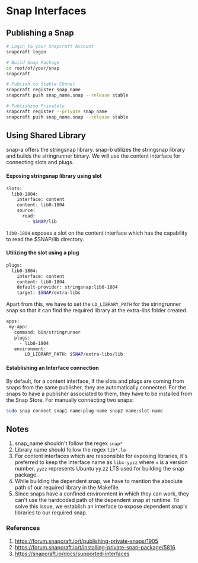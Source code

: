 # Snap Interfaces

## Publishing a Snap
```bash
# Login to your Snapcraft Account
snapcraft login

# Build Snap Package
cd root/of/your/snap
snapcraft

# Publish to Stable Chnnel
snapcraft register snap_name
snapcraft push snap_name.snap --release stable

# Publishing Privately
snapcraft register --private snap_name
snapcraft push snap_name.snap --release stable
```

## Using Shared Library
snap-a offers the stringsnap library. snap-b utilizes the stringsnap library and builds the stringrunner binary. We will use the content interface for connecting slots and plugs. 

#### Exposing stringsnap library using slot
```bash
slots:
  lib0-1804:
    interface: content
    content: lib0-1804
    source:
      read:
        - $SNAP/lib
```
`lib0-1804` exposes a slot on the content interface which has the capability to read the $SNAP/lib directory.

#### Utilizing the slot using a plug
```bash
plugs:
  lib0-1804:
    interface: content
    content: lib0-1804
    default-provider: stringsnap:lib0-1804
    target: $SNAP/extra-libs
```
Apart from this, we have to set the `LD_LIBRARY_PATH` for the stringrunner snap so that it can find the required library at the extra-libs folder created.
```bash
apps:
 my-app:
   command: bin/stringrunner
   plugs:
     - lib0-1804
   environment:
       LD_LIBRARY_PATH: $SNAP/extra-libs/lib
```

#### Establishing an Interface connection
By default, for a content interface, if the slots and plugs are coming from snaps from the same publisher, they are automatically connected. For the snaps to have a publisher associated to them, they have to be installed from the Snap Store. 
For manually connecting two snaps:
```bash
sudo snap connect snap1-name:plug-name snap2-name:slot-name
```

## Notes
1. snap_name shouldn't follow the regex `snap*`
2. Library name should follow the regex `lib*.la`
3. For content interfaces which are responsible for exposing libraries, it's preferred to keep the interface name as `libx-yyzz` where `x` is a version number, `yyzz` represents Ubuntu yy.zz LTS used for building the snap package. 
4. While building the dependent snap, we have to mention the absolute path of our required library in the Makefile. 
5. Since snaps have a confined environment in which they can work, they can't use the hardcoded path of the dependent snap at runtime. To solve this issue, we establish an interface to expose dependent snap's libraries to our required snap.


### References
1. https://forum.snapcraft.io/t/publishing-private-snaps/1905
2. https://forum.snapcraft.io/t/installing-private-snap-package/5816
3. https://snapcraft.io/docs/supported-interfaces